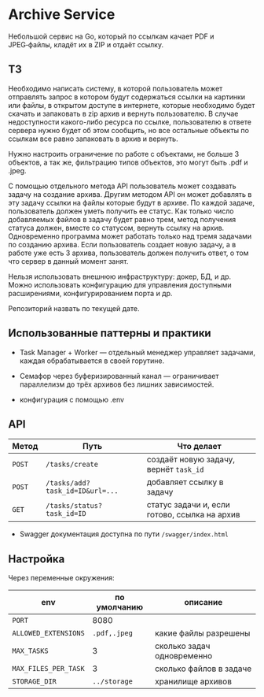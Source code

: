 # Archive Service

Небольшой сервис на Go, который по ссылкам качает PDF и JPEG‑файлы, кладёт их в ZIP и отдаёт ссылку.

## ТЗ
Необходимо написать систему, в которой пользователь может отправлять запрос в котором будут содержаться ссылки на картинки или файлы, в открытом доступе в интернете, которые необходимо будет скачать и запаковать в zip архив и вернуть пользователю. В случае недоступности какого-либо ресурса по ссылке, пользователю в ответе сервера нужно будет об этом сообщить, но все остальные объекты по ссылкам все равно запаковать в архив и вернуть.

Нужно настроить ограничение по работе с объектами, не больше 3 объектов, а так же, фильтрацию типов объектов, это могут быть .pdf и .jpeg.

С помощью отдельного метода API пользователь может создавать задачу на создание архива. Другим методом API он может добавлять в эту задачу ссылки на файлы которые будут в архиве. По каждой задаче, пользователь должен уметь получить ее статус. Как только число добавляемых файлов в задачу будет равно трем, метод получения статуса должен, вместе со статусом, вернуть ссылку на архив. 
Одновременно программа может работать только над тремя задачами по созданию архива. Если пользователь создает новую задачу, а в работе уже есть 3 архива, пользователь должен получить ответ, о том что сервер в данный момент занят.

Нельзя использовать внешнюю инфраструктуру: докер, БД, и др. Можно использовать конфигурацию для управления доступными расширениями, конфигурированием порта и др.

Репозиторий назвать по текущей дате.

## Использованные паттерны и практики
* Task Manager + Worker — отдельный менеджер управляет задачами, каждая обрабатывается в своей горутине.

* Семафор через буферизированный канал — ограничивает параллелизм до трёх архивов без лишних зависимостей.

* конфигурация с помощью .env

## API
| Метод | Путь | Что делает |
|-------|------|------------|
| `POST` | `/tasks/create` | создаёт новую задачу, вернёт `task_id` |
| `POST` |`/tasks/add?task_id=ID&url=...` | добавляет ссылку в задачу |
| `GET`  |`/tasks/status?task_id=ID` | статус задачи и, если готово, ссылка на архив |

* Swagger документация доступна по пути `/swagger/index.html`

## Настройка
Через переменные окружения:

| env | по умолчанию | описание |
|-----|--------------|-----------|
| `PORT` | 8080 | |
| `ALLOWED_EXTENSIONS` | `.pdf,.jpeg` | какие файлы разрешены |
| `MAX_TASKS` | 3 | сколько задач одновременно |
| `MAX_FILES_PER_TASK` | 3 | сколько файлов в задаче |
| `STORAGE_DIR` | `../storage` | хранилище архивов |